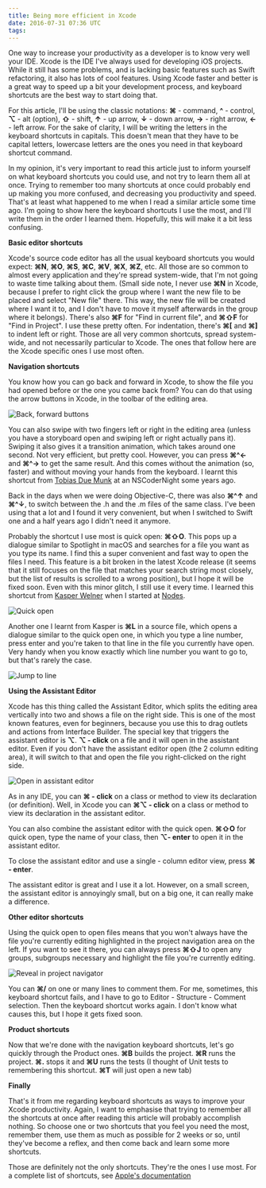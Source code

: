 ```yaml
---
title: Being more efficient in Xcode
date: 2016-07-31 07:36 UTC
tags:
---
```



One way to increase your productivity as a developer is to know very well your IDE. Xcode is the IDE I've always used for developing iOS projects. While it still has some problems, and is lacking basic features such as Swift refactoring, it also has lots of cool features. Using Xcode faster and better is a great way to speed up a bit your development process, and keyboard shortcuts are the best way to start doing that.

For this article, I'll be using the classic notations: **⌘** - command, **^** - control, **⌥** - alt (option), **⇧** - shift, **↑** - up arrow, **↓** - down arrow, **→** - right arrow, **←** - left arrow. For the sake of clarity, I will be writing the letters in the keyboard shortcuts in capitals. This doesn't mean that they have to be capital letters, lowercase letters are the ones you need in that keyboard shortcut command.

In my opinion, it's very important to read this article just to inform yourself on what keyboard shortcuts you could use, and not try to learn them all at once. Trying to remember too many shortcuts at once could probably end up making you more confused, and decreasing you productivity and speed. That's at least what happened to me when I read a similar article some time ago. I'm going to show here the keyboard shortcuts I use the most, and I'll write them in the order I learned them. Hopefully, this will make it a bit less confusing.


**Basic editor shortcuts**

Xcode's source code editor has all the usual keyboard shortcuts you would expect: **⌘N**, **⌘O**, **⌘S**, **⌘C**, **⌘V**, **⌘X**, **⌘Z**, etc. All those are so common to almost every application and they're spread system-wide, that I'm not going to waste time talking about them. (Small side note, I never use **⌘N** in Xcode, because I prefer to right click the group where I want the new file to be placed and select "New file" there. This way, the new file will be created where I want it to, and I don't have to move it myself afterwards in the group where it belongs). There's also **⌘F** for "Find in current file", and **⌘⇧F** for "Find in Project". I use these pretty often. For indentation, there's **⌘[** and **⌘]** to indent left or right. Those are all very common shortcuts, spread system-wide, and not necessarily particular to Xcode. The ones that follow here are the Xcode specific ones I use most often.


**Navigation shortcuts**

You know how you can go back and forward in Xcode, to show the file you had opened before or the one you came back from? You can do that using the arrow buttons in Xcode, in the toolbar of the editing area. 

![Back, forward buttons](../img/blogposts/inline/XcodeShortcuts/backFwd.png)

You can also swipe with two fingers left or right in the editing area (unless you have a storyboard open and swiping left or right actually pans it). Swiping it also gives it a transition animation, which takes around one second. Not very efficient, but pretty cool. However, you can press **⌘^←** and **⌘^→** to get the same result. And this comes without the animation (so, faster) and without moving your hands from the keyboard. I learnt this shortcut from [Tobias Due Munk](https://twitter.com/tobiasdm) at an NSCoderNight some years ago.

Back in the days when we were doing Objective-C, there was also **⌘^↑** and **⌘^↓**, to switch between the .h and the .m files of the same class. I've been using that a lot and I found it very convenient, but when I switched to Swift one and a half years ago I didn't need it anymore.

Probably the shortcut I use most is quick open: **⌘⇧O**. This pops up a dialogue similar to Spotlight in macOS and searches for a file you want as you type its name. I find this a super convenient and fast way to open the files I need. This feature is a bit broken in the latest Xcode release (it seems that it still focuses on the file that matches your search string most closely, but the list of results is scrolled to a wrong position), but I hope it will be fixed soon. Even with this minor glitch, I still use it every time. I learned this shortcut from [Kasper Welner](https://twitter.com/kasperwelner) when I started at [Nodes](https://nodesagency.com). 

![Quick open](../img/blogposts/inline/XcodeShortcuts/quickopen.gif)

Another one I learnt from Kasper is **⌘L** in a source file, which opens a dialogue similar to the quick open one, in which you type a line number, press enter and you're taken to that line in the file you currently have open. Very handy when you know exactly which line number you want to go to, but that's rarely the case.

![Jump to line](../img/blogposts/inline/XcodeShortcuts/jumpToLine.gif)


**Using the Assistant Editor**

Xcode has this thing called the Assistant Editor, which splits the editing area vertically into two and shows a file on the right side. This is one of the most known features, even for beginners, because you use this to drag outlets and actions from Interface Builder. The special key that triggers the assistant editor is **⌥**. **⌥ - click** on a file and it will open in the assistant editor. Even if you don't have the assistant editor open (the 2 column editing area), it will switch to that and open the file you right-clicked on the right side. 

![Open in assistant editor](../img/blogposts/inline/XcodeShortcuts/altClick.gif)

As in any IDE, you can **⌘ - click** on a class or method to view its declaration (or definition). Well, in Xcode you can **⌘⌥ - click** on a class or method to view its declaration in the assistant editor.

You can also combine the assistant editor with the quick open. **⌘⇧O** for quick open, type the name of your class, then **⌥- enter** to open it in the assistant editor.

To close the assistant editor and use a single - column editor view, press **⌘ - enter**. 

The assistant editor is great and I use it a lot. However, on a small screen, the assistant editor is annoyingly small, but on a big one, it can really make a difference.

**Other editor shortcuts**

Using the quick open to open files means that you won't always have the file you're currently editing highlighted in the project navigation area on the left. If you want to see it there, you can always press **⌘⇧J** to open any groups, subgroups necessary and highlight the file you're currently editing.

![Reveal in project navigator](../img/blogposts/inline/XcodeShortcuts/cmdShiftJ.gif)

You can **⌘/** on one or many lines to comment them. For me, sometimes, this keyboard shortcut fails, and I have to go to Editor - Structure - Comment selection. Then the keyboard shortcut works again. I don't know what causes this, but I hope it gets fixed soon.

**Product shortcuts**

Now that we're done with the navigation keyboard shortcuts, let's go quickly through the Product ones. **⌘B** builds the project. **⌘R** runs the project. **⌘.** stops it and **⌘U** runs the tests (I thought of Unit tests to remembering this shortcut. **⌘T** will just open a new tab)

**Finally**

That's it from me regarding keyboard shortcuts as ways to improve your Xcode productivity. Again, I want to emphasise that trying to remember all the shortcuts at once after reading this article will probably accomplish nothing. So choose one or two shortcuts that you feel you need the most, remember them, use them as much as possible for 2 weeks or so, until they've become a reflex, and then come back and learn some more shortcuts. 

Those are definitely not the only shortcuts. They're the ones I use most. For a complete list of shortcuts, see [Apple's documentation](https://developer.apple.com/library/mac/documentation/IDEs/Conceptual/xcode_help-command_shortcuts/MenuCommands/MenuCommands014.html)